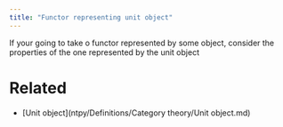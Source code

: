 ```yaml
---
title: "Functor representing unit object"
---
```


If your going to take o functor represented by some object, consider the properties of the one represented by the unit object

# Related
- [Unit object](ntpy/Definitions/Category theory/Unit object.md)
